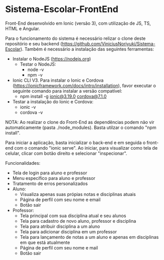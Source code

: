 # Sistema-Escolar-FrontEnd

Front-End desenvolvido em Ionic (versão 3), com utilização de JS, TS, HTML e Angular.

Para o funcionamento do sistema é necessário relizar o clone deste repositório e seu backend (https://github.com/ViniciusNoriyuki/Sistema-Escolar).
Também é necessário a instalação das seguintes ferramentas:
- Instalar o NodeJS (https://nodejs.org)
  - Testar o NodeJS:
    - node -v
    - npm -v
- Ionic CLI V3. Para instalar o Ionic e Cordova (https://ionicframework.com/docs/intro/installation), favor executar o seguinte comando para instalar a versão compatível:
  - npm install -g ionic@3.19.0 cordova@7.1.0
- Testar a instalação do Ionic e Cordova:
  - ionic -v
  - cordova -v
  
NOTA: Ao realizar o clone do Front-End as dependências podem não vir automaticamente (pasta ./node_modules). Basta utilzar o comando "npm install".

Para iniciar a aplicação, basta inicializar o back-end e em seguida o front-end com o comando "ionic serve".
Ao iniciar, para visualizar como tela de celular, clicar com botão direito e selecionar "inspecionar".

Funcionalidades:
- Tela de login para aluno e professor
- Menu específico para aluno e professor
- Tratamento de erros personalizados
- Aluno:
  - Visualiza apenas suas própias notas e disciplinas atuais
  - Página de perfil com seu nome e email
  - Botão sair
- Professor:
  - Tela principal com sua disciplina atual e seu alunos
  - Tela para cadastro de novo aluno, professor e disciplina
  - Tela para atribuir disciplina a um aluno
  - Tela para adicionar disciplina em um professor
  - Tela para lançamento de notas a um aluno e apenas em disciplinas em que está atualmente
  - Página de perfil com seu nome e mail
  - Botão sair
  
